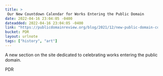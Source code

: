 ```yaml
---
title: > 
 Our New Countdown Calendar for Works Entering the Public Domain
date: 2022-04-16 23:04:05 -0400
dateadded: 2022-04-16 23:04:05 -0400
link: "https://publicdomainreview.org/blog/2021/12/new-public-domain-countdown-calendar"
bucket: PDR
layout: urlnote
tags: ["history", "art"]
--- 
```

A new section on the site dedicated to celebrating works entering the public domain.
 <!-- end excerpt --> 
<div class='bucket'><a class='internal-link' src='_notes/buckets/PDR'>PDR</a></div> 
